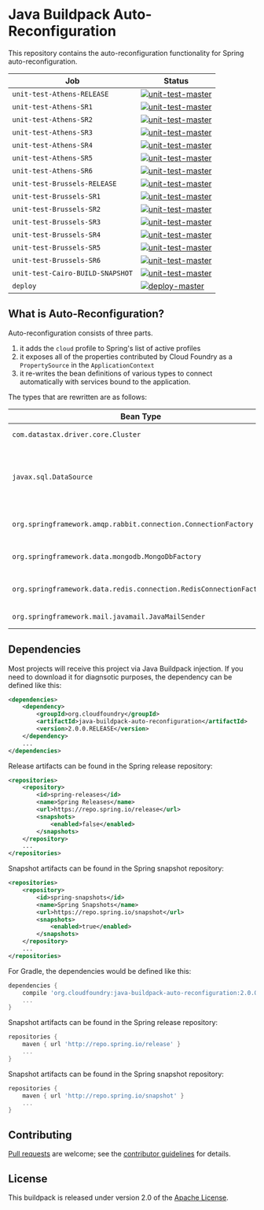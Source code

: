 # Java Buildpack Auto-Reconfiguration
This repository contains the auto-reconfiguration functionality for Spring auto-reconfiguration.

| Job | Status
| --- | ------
| `unit-test-Athens-RELEASE`       | [![unit-test-master](https://java-experience.ci.springapps.io/api/v1/teams/java-experience/pipelines/auto-reconfiguration/jobs/unit-test-Athens-RELEASE/badge)](https://java-experience.ci.springapps.io/teams/java-experience/pipelines/auto-reconfiguration/jobs/unit-test-Athens-RELEASE)
| `unit-test-Athens-SR1`           | [![unit-test-master](https://java-experience.ci.springapps.io/api/v1/teams/java-experience/pipelines/auto-reconfiguration/jobs/unit-test-Athens-SR1/badge)](https://java-experience.ci.springapps.io/teams/java-experience/pipelines/auto-reconfiguration/jobs/unit-test-Athens-SR1)
| `unit-test-Athens-SR2`           | [![unit-test-master](https://java-experience.ci.springapps.io/api/v1/teams/java-experience/pipelines/auto-reconfiguration/jobs/unit-test-Athens-SR2/badge)](https://java-experience.ci.springapps.io/teams/java-experience/pipelines/auto-reconfiguration/jobs/unit-test-Athens-SR2)
| `unit-test-Athens-SR3`           | [![unit-test-master](https://java-experience.ci.springapps.io/api/v1/teams/java-experience/pipelines/auto-reconfiguration/jobs/unit-test-Athens-SR3/badge)](https://java-experience.ci.springapps.io/teams/java-experience/pipelines/auto-reconfiguration/jobs/unit-test-Athens-SR3)
| `unit-test-Athens-SR4`           | [![unit-test-master](https://java-experience.ci.springapps.io/api/v1/teams/java-experience/pipelines/auto-reconfiguration/jobs/unit-test-Athens-SR4/badge)](https://java-experience.ci.springapps.io/teams/java-experience/pipelines/auto-reconfiguration/jobs/unit-test-Athens-SR4)
| `unit-test-Athens-SR5`           | [![unit-test-master](https://java-experience.ci.springapps.io/api/v1/teams/java-experience/pipelines/auto-reconfiguration/jobs/unit-test-Athens-SR5/badge)](https://java-experience.ci.springapps.io/teams/java-experience/pipelines/auto-reconfiguration/jobs/unit-test-Athens-SR5)
| `unit-test-Athens-SR6`           | [![unit-test-master](https://java-experience.ci.springapps.io/api/v1/teams/java-experience/pipelines/auto-reconfiguration/jobs/unit-test-Athens-SR6/badge)](https://java-experience.ci.springapps.io/teams/java-experience/pipelines/auto-reconfiguration/jobs/unit-test-Athens-SR6)
| `unit-test-Brussels-RELEASE`     | [![unit-test-master](https://java-experience.ci.springapps.io/api/v1/teams/java-experience/pipelines/auto-reconfiguration/jobs/unit-test-Brussels-RELEASE/badge)](https://java-experience.ci.springapps.io/teams/java-experience/pipelines/auto-reconfiguration/jobs/unit-test-Brussels-RELEASE)
| `unit-test-Brussels-SR1`         | [![unit-test-master](https://java-experience.ci.springapps.io/api/v1/teams/java-experience/pipelines/auto-reconfiguration/jobs/unit-test-Brussels-SR1/badge)](https://java-experience.ci.springapps.io/teams/java-experience/pipelines/auto-reconfiguration/jobs/unit-test-Brussels-SR1)
| `unit-test-Brussels-SR2`         | [![unit-test-master](https://java-experience.ci.springapps.io/api/v1/teams/java-experience/pipelines/auto-reconfiguration/jobs/unit-test-Brussels-SR2/badge)](https://java-experience.ci.springapps.io/teams/java-experience/pipelines/auto-reconfiguration/jobs/unit-test-Brussels-SR2)
| `unit-test-Brussels-SR3`         | [![unit-test-master](https://java-experience.ci.springapps.io/api/v1/teams/java-experience/pipelines/auto-reconfiguration/jobs/unit-test-Brussels-SR3/badge)](https://java-experience.ci.springapps.io/teams/java-experience/pipelines/auto-reconfiguration/jobs/unit-test-Brussels-SR3)
| `unit-test-Brussels-SR4`         | [![unit-test-master](https://java-experience.ci.springapps.io/api/v1/teams/java-experience/pipelines/auto-reconfiguration/jobs/unit-test-Brussels-SR4/badge)](https://java-experience.ci.springapps.io/teams/java-experience/pipelines/auto-reconfiguration/jobs/unit-test-Brussels-SR4)
| `unit-test-Brussels-SR5`         | [![unit-test-master](https://java-experience.ci.springapps.io/api/v1/teams/java-experience/pipelines/auto-reconfiguration/jobs/unit-test-Brussels-SR5/badge)](https://java-experience.ci.springapps.io/teams/java-experience/pipelines/auto-reconfiguration/jobs/unit-test-Brussels-SR5)
| `unit-test-Brussels-SR6`         | [![unit-test-master](https://java-experience.ci.springapps.io/api/v1/teams/java-experience/pipelines/auto-reconfiguration/jobs/unit-test-Brussels-SR6/badge)](https://java-experience.ci.springapps.io/teams/java-experience/pipelines/auto-reconfiguration/jobs/unit-test-Brussels-SR6)
| `unit-test-Cairo-BUILD-SNAPSHOT` | [![unit-test-master](https://java-experience.ci.springapps.io/api/v1/teams/java-experience/pipelines/auto-reconfiguration/jobs/unit-test-Cairo-BUILD-SNAPSHOT/badge)](https://java-experience.ci.springapps.io/teams/java-experience/pipelines/auto-reconfiguration/jobs/unit-test-Cairo-BUILD-SNAPSHOT)
| `deploy`                         | [![deploy-master](https://java-experience.ci.springapps.io/api/v1/teams/java-experience/pipelines/auto-reconfiguration/jobs/deploy/badge)](https://java-experience.ci.springapps.io/teams/java-experience/pipelines/auto-reconfiguration/jobs/deploy)

## What is Auto-Reconfiguration?
Auto-reconfiguration consists of three parts.

1. it adds the `cloud` profile to Spring's list of active profiles
2. it exposes all of the properties contributed by Cloud Foundry as a `PropertySource` in the `ApplicationContext`
3. it re-writes the bean definitions of various types to connect automatically with services bound to the application.

The types that are rewritten are as follows:

| Bean Type | Service Type
| --------- | ------------
| `com.datastax.driver.core.Cluster` | Cassandra Service
| `javax.sql.DataSource` | Relational Data Services (e.g. ClearDB, ElephantSQL)
| `org.springframework.amqp.rabbit.connection.ConnectionFactory` | RabbitMQ Service (e.g. CloudAMQP)
| `org.springframework.data.mongodb.MongoDbFactory` | Mongo Service (e.g. MongoLab)
| `org.springframework.data.redis.connection.RedisConnectionFactory` | Redis Service (e.g. Redis Cloud)
| `org.springframework.mail.javamail.JavaMailSender` | SMTP Service

## Dependencies
Most projects will receive this project via Java Buildpack injection.  If you need to download it for diagnsotic purposes, the dependency can be defined like this:

```xml
<dependencies>
    <dependency>
        <groupId>org.cloudfoundry</groupId>
        <artifactId>java-buildpack-auto-reconfiguration</artifactId>
        <version>2.0.0.RELEASE</version>
    </dependency>
    ...
</dependencies>
```

Release artifacts can be found in the Spring release repository:

```xml
<repositories>
    <repository>
        <id>spring-releases</id>
        <name>Spring Releases</name>
        <url>https://repo.spring.io/release</url>
        <snapshots>
            <enabled>false</enabled>
        </snapshots>
    </repository>
    ...
</repositories>
```

Snapshot artifacts can be found in the Spring snapshot repository:

```xml
<repositories>
    <repository>
        <id>spring-snapshots</id>
        <name>Spring Snapshots</name>
        <url>https://repo.spring.io/snapshot</url>
        <snapshots>
            <enabled>true</enabled>
        </snapshots>
    </repository>
    ...
</repositories>
```

For Gradle, the dependencies would be defined like this:

```groovy
dependencies {
    compile 'org.cloudfoundry:java-buildpack-auto-reconfiguration:2.0.0.RELEASE'
    ...
}
```

Snapshot artifacts can be found in the Spring release repository:

```groovy
repositories {
    maven { url 'http://repo.spring.io/release' }
    ...
}
```

Snapshot artifacts can be found in the Spring snapshot repository:

```groovy
repositories {
    maven { url 'http://repo.spring.io/snapshot' }
    ...
}
```

## Contributing
[Pull requests][] are welcome; see the [contributor guidelines][] for details.

## License
This buildpack is released under version 2.0 of the [Apache License][].

[Apache License]: http://www.apache.org/licenses/LICENSE-2.0
[contributor guidelines]: CONTRIBUTING.md
[Pull requests]: http://help.github.com/send-pull-requests

